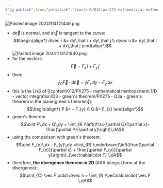 ```yaml
---
{"dg-publish":true,"permalink":"/content/012/px-275-mathematical-methods/term-1/d-vector-integration/d3-green-s-theorem/px-275-d3e-the-divergence-theorem-in-2-d/","noteIcon":"1","created":"2024-11-25T10:50:32.000+00:00","updated":"2025-01-07T19:11:15.525+00:00"}
---
```


![Pasted image 20241114121449.png](/img/user/pics/Pasted%20image%2020241114121449.png)
- $d\vec n$ is normal, and $d\vec r$ is tangent to the curve: 
$$\begin{align*}
	d\vec r &= dx\,\hat i + dy\,\hat j \\
	d\vec n &= dy\,\hat i + dx\,\hat j
\end{align*}$$
![Pasted image 20241114121940.png](/img/user/pics/Pasted%20image%2020241114121940.png)
- for the vectors: 
$$\vec F = F_{x}\,\hat i + F_{y}\,\hat j$$
- then: 
$$\oint_{C} \vec F \cdot d\vec n = \oint F_{x}\,dy - F_{y}\,dx$$
- this is the $LHS$ of [[content/012/PX275 - mathematical methods/term 1/D - vector integration/D3 - green's theorem/PX275 - D3a - green's theorem in the plane\|green's theorem]]: 
$$\begin{align*}
	P &= - F_{y} \\
	Q &= F_{x}
\end{align*}$$
- green's theorem: 
$$\oint P\,dx + Q\,dy = \iint_{R }\left(\frac{\partial Q}{\partial x}- \frac{\partial P}{\partial y}\right)\,dA$$
- using the comparison with green's theorem: 
$$\oint F_{x}\,dx - F_{y}\,dy =\iint_{R} \underbrace{\left(\frac{\partial F_{x}}{\partial x} + \frac{\partial F_{y}}{\partial y}\right)}_{\vec\nabla\cdot F} \,dA$$
- therefore, **the divergence theorem in 2D** (AKA integral form of the divergence): 
$$\oint_{C} \vec F \cdot d\vec n = \iint_{R }\vec\nabla\cdot \vec F \,dA$$
